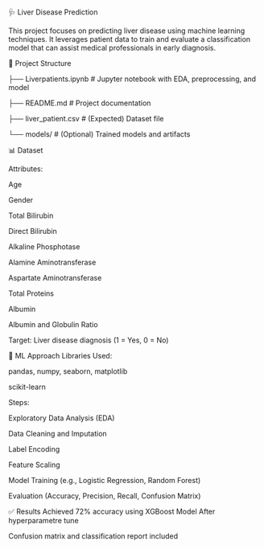 🩺 Liver Disease Prediction



This project focuses on predicting liver disease using machine learning techniques. It leverages patient data to train and evaluate a classification model that can assist medical professionals in early diagnosis.

📁 Project Structure

├── Liverpatients.ipynb     # Jupyter notebook with EDA, preprocessing, and model

├── README.md               # Project documentation

├── liver_patient.csv       # (Expected) Dataset file

└── models/                 # (Optional) Trained models and artifacts

📊 Dataset

Attributes:

Age

Gender

Total Bilirubin

Direct Bilirubin

Alkaline Phosphotase

Alamine Aminotransferase

Aspartate Aminotransferase

Total Proteins

Albumin

Albumin and Globulin Ratio

Target: Liver disease diagnosis (1 = Yes, 0 = No)

🧠 ML Approach
Libraries Used:

pandas, numpy, seaborn, matplotlib

scikit-learn

Steps:

Exploratory Data Analysis (EDA)

Data Cleaning and Imputation

Label Encoding

Feature Scaling

Model Training (e.g., Logistic Regression, Random Forest)

Evaluation (Accuracy, Precision, Recall, Confusion Matrix)

✅ Results
Achieved 72% accuracy using XGBoost Model After hyperparametre tune

Confusion matrix and classification report included
